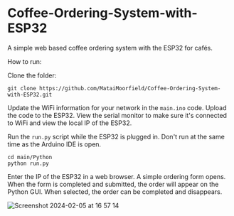 # Coffee-Ordering-System-with-ESP32
A simple web based coffee ordering system with the ESP32 for cafés.

How to run:

Clone the folder:
```
git clone https://github.com/MataiMoorfield/Coffee-Ordering-System-with-ESP32.git
```

Update the WiFi information for your network in the `main.ino` code. Upload the code to the ESP32. View the serial monitor to make sure it's connected to WiFi and view the local IP of the ESP32.

Run the `run.py` script while the ESP32 is plugged in. Don't run at the same time as the Arduino IDE is open.
```
cd main/Python
python run.py
```

Enter the IP of the ESP32 in a web browser. A simple ordering form opens. When the form is completed and submitted, the order will appear on the Python GUI. When selected, the order can be completed and disappears.

![Screenshot 2024-02-05 at 16 57 14](https://github.com/MataiMoorfield/Coffee-Ordering-System-with-ESP32/assets/138086469/063af052-8572-46fd-9aae-6a818656e237)
